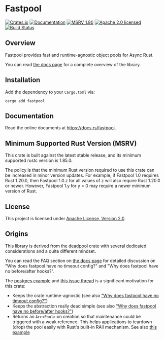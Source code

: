 # Fastpool

[![Crates.io][crates-badge]][crates-url]
[![Documentation][docs-badge]][docs-url]
[![MSRV 1.80][msrv-badge]](https://www.whatrustisit.com)
[![Apache 2.0 licensed][license-badge]][license-url]
[![Build Status][actions-badge]][actions-url]

[crates-badge]: https://img.shields.io/crates/v/fastpool.svg
[crates-url]: https://crates.io/crates/fastpool
[docs-badge]: https://docs.rs/fastpool/badge.svg
[msrv-badge]: https://img.shields.io/badge/MSRV-1.80-green?logo=rust
[docs-url]: https://docs.rs/fastpool
[license-badge]: https://img.shields.io/crates/l/fastpool
[license-url]: LICENSE
[actions-badge]: https://github.com/fast/fastpool/workflows/CI/badge.svg
[actions-url]:https://github.com/fast/fastpool/actions?query=workflow%3ACI

## Overview

Fastpool provides fast and runtime-agnostic object pools for Async Rust.

You can read [the docs page](https://docs.rs/fastpool/*/fastpool/) for a complete overview of the library.

## Installation

Add the dependency to your `Cargo.toml` via:

```shell
cargo add fastpool
```

## Documentation

Read the online documents at https://docs.rs/fastpool.

## Minimum Supported Rust Version (MSRV)

This crate is built against the latest stable release, and its minimum supported rustc version is 1.85.0.

The policy is that the minimum Rust version required to use this crate can be increased in minor version updates. For example, if Fastpool 1.0 requires Rust 1.20.0, then Fastpool 1.0.z for all values of z will also require Rust 1.20.0 or newer. However, Fastpool 1.y for y > 0 may require a newer minimum version of Rust.

## License

This project is licensed under [Apache License, Version 2.0](LICENSE).

## Origins

This library is derived from the [deadpool](https://docs.rs/deadpool/) crate with several dedicated considerations and a quite different mindset.

You can read the FAQ section on [the docs page](https://docs.rs/fastpool/*/fastpool/#faq) for detailed discussion on "Why does fastpool have no timeout config?" and "Why does fastpool have no before/after hooks?".

The [postgres example](examples/postgres) and [this issue thread](https://github.com/launchbadge/sqlx/issues/2276#issuecomment-2687157357) is a significant motivation for this crate:

* Keeps the crate runtime-agnostic (see also ["Why does fastpool have no timeout config?"](https://docs.rs/fastpool/*/fastpool/#why-does-fastpool-have-no-timeout-config))
* Keeps the abstraction really dead simple (see also ["Why does fastpool have no before/after hooks?"](https://docs.rs/fastpool/*/fastpool/#why-does-fastpool-have-no-beforeafter-hooks))
* Returns an `Arc<Pool>` on creation so that maintenance could be triggered with a weak reference. This helps applications to teardown (drop) the pool easily with Rust's built-in RAII mechanism. See also [this example](https://docs.rs/fastpool/*/fastpool/bounded/struct.Pool.html#method.retain)

